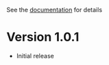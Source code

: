 See the [documentation](http://bkayser.github.io/cleansweep) for details

# Version 1.0.1

* Initial release